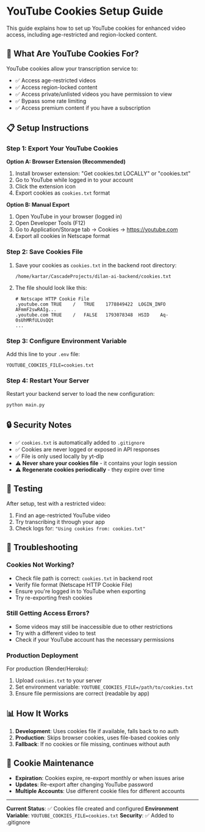 # YouTube Cookies Setup Guide

This guide explains how to set up YouTube cookies for enhanced video access, including age-restricted and region-locked content.

## 🍪 What Are YouTube Cookies For?

YouTube cookies allow your transcription service to:
- ✅ Access age-restricted videos
- ✅ Access region-locked content
- ✅ Access private/unlisted videos you have permission to view
- ✅ Bypass some rate limiting
- ✅ Access premium content if you have a subscription

## 📋 Setup Instructions

### Step 1: Export Your YouTube Cookies

**Option A: Browser Extension (Recommended)**
1. Install browser extension: "Get cookies.txt LOCALLY" or "cookies.txt"
2. Go to YouTube while logged in to your account
3. Click the extension icon
4. Export cookies as `cookies.txt` format

**Option B: Manual Export**
1. Open YouTube in your browser (logged in)
2. Open Developer Tools (F12)
3. Go to Application/Storage tab → Cookies → https://youtube.com
4. Export all cookies in Netscape format

### Step 2: Save Cookies File

1. Save your cookies as `cookies.txt` in the backend root directory:
   ```
   /home/kartar/CascadeProjects/dilan-ai-backend/cookies.txt
   ```

2. The file should look like this:
   ```
   # Netscape HTTP Cookie File
   .youtube.com	TRUE	/	TRUE	1778849422	LOGIN_INFO	AFmmF2swRAIg...
   .youtube.com	TRUE	/	FALSE	1793078348	HSID	Aq-0sUhMRfULUsQQt
   ...
   ```

### Step 3: Configure Environment Variable

Add this line to your `.env` file:
```env
YOUTUBE_COOKIES_FILE=cookies.txt
```

### Step 4: Restart Your Server

Restart your backend server to load the new configuration:
```bash
python main.py
```

## 🔒 Security Notes

- ✅ `cookies.txt` is automatically added to `.gitignore`
- ✅ Cookies are never logged or exposed in API responses
- ✅ File is only used locally by yt-dlp
- ⚠️ **Never share your cookies file** - it contains your login session
- ⚠️ **Regenerate cookies periodically** - they expire over time

## 🧪 Testing

After setup, test with a restricted video:
1. Find an age-restricted YouTube video
2. Try transcribing it through your app
3. Check logs for: `"Using cookies from: cookies.txt"`

## 🔧 Troubleshooting

### Cookies Not Working?
- Check file path is correct: `cookies.txt` in backend root
- Verify file format (Netscape HTTP Cookie File)
- Ensure you're logged in to YouTube when exporting
- Try re-exporting fresh cookies

### Still Getting Access Errors?
- Some videos may still be inaccessible due to other restrictions
- Try with a different video to test
- Check if your YouTube account has the necessary permissions

### Production Deployment

For production (Render/Heroku):
1. Upload `cookies.txt` to your server
2. Set environment variable: `YOUTUBE_COOKIES_FILE=/path/to/cookies.txt`
3. Ensure file permissions are correct (readable by app)

## 📊 How It Works

1. **Development**: Uses cookies file if available, falls back to no auth
2. **Production**: Skips browser cookies, uses file-based cookies only
3. **Fallback**: If no cookies or file missing, continues without auth

## 🔄 Cookie Maintenance

- **Expiration**: Cookies expire, re-export monthly or when issues arise
- **Updates**: Re-export after changing YouTube password
- **Multiple Accounts**: Use different cookie files for different accounts

---

**Current Status**: ✅ Cookies file created and configured
**Environment Variable**: `YOUTUBE_COOKIES_FILE=cookies.txt`
**Security**: ✅ Added to .gitignore
